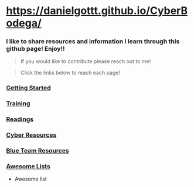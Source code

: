 # https://danielgottt.github.io/CyberBodega/

### I like to share resources and information I learn through this github page! Enjoy!!
> If you would like to contribute please reach out to me!

> Click the links below to reach each page!

### [Getting Started](./resources/getting_started.md)


### [Training](./resources/training.md)


### [Readings](./resources/readings.md)


### [Cyber Resources](./resources/cyber_resources.md)


### [Blue Team Resources](./resources/blue_team_resources.md)


### [Awesome Lists](./resources/awesome_lists.md)
- Awesome list




